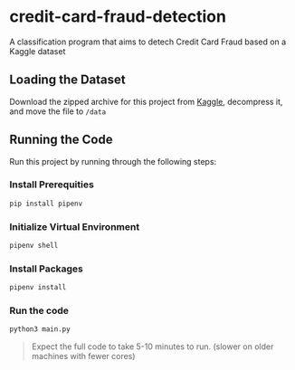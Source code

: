 # credit-card-fraud-detection
 A classification program that aims to detech Credit Card Fraud based on a Kaggle dataset


## Loading the Dataset

Download the zipped archive for this project from [Kaggle](https://www.kaggle.com/datasets/mlg-ulb/creditcardfraud?resource=download), decompress it, and move the file to `/data`

## Running the Code

Run this project by running through the following steps:

### Install Prerequities

```bash
pip install pipenv
```

### Initialize Virtual Environment

```bash
pipenv shell
```

### Install Packages

```bash
pipenv install
```

### Run the code

```bash
python3 main.py
```

> Expect the full code to take 5-10 minutes to run. (slower on older machines with fewer cores)